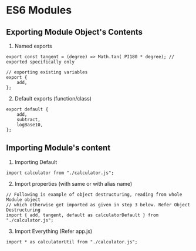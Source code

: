 # ES6 Modules
## Exporting Module Object's Contents
1. Named exports
```
export const tangent = (degree) => Math.tan( PI180 * degree); // exported specifically only

// exporting existing variables 
export {
    add, 
};
```

2. Default exports (function/class)

```
export default {
    add,
    subtract,
    logBase10,
};
```

## Importing Module's content
1. Importing Default
```
import calculator from "./calculator.js";
```

2. Import properties (with same or with alias name)
```
// Following is example of object destructuring, reading from whole Module object
// which otherwise get imported as given in step 3 below. Refer Object Destructuring
import { add, tangent, default as calculatorDefault } from "./calculator.js";
```

3. Import Everything (Refer app.js)
```
import * as calculatorUtil from "./calculator.js"; 

```